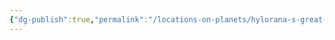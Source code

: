 ```yaml
---
{"dg-publish":true,"permalink":"/locations-on-planets/hylorana-s-great-mangrove-islands/"}
---
```


